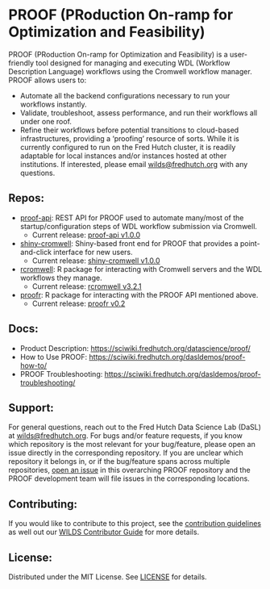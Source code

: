 # PROOF (PRoduction On-ramp for Optimization and Feasibility)
PROOF (PRoduction On-ramp for Optimization and Feasibility) is a user-friendly tool designed for managing and executing WDL (Workflow Description Language) workflows using the Cromwell workflow manager. PROOF allows users to:
- Automate all the backend configurations necessary to run your workflows instantly.
- Validate, troubleshoot, assess performance, and run their workflows all under one roof.
- Refine their workflows before potential transitions to cloud-based infrastructures, providing a ‘proofing’ resource of sorts.
While it is currently configured to run on the Fred Hutch cluster, it is readily adaptable for local instances and/or instances hosted at other institutions. If interested, please email wilds@fredhutch.org with any questions.

## Repos:

- [proof-api](https://github.com/FredHutch/proof-api): REST API for PROOF used to automate many/most of the startup/configuration steps of WDL workflow submission via Cromwell.
    - Current release: [proof-api v1.0.0](https://github.com/FredHutch/proof-api/releases/tag/v1.0.0)
- [shiny-cromwell](https://github.com/FredHutch/shiny-cromwell): Shiny-based front end for PROOF that provides a point-and-click interface for new users.
    - Current release: [shiny-cromwell v1.0.0](https://github.com/FredHutch/shiny-cromwell/releases/tag/v1.0.0)
- [rcromwell](https://github.com/getwilds/rcromwell): R package for interacting with Cromwell servers and the WDL workflows they manage.
    - Current release: [rcromwell v3.2.1](https://github.com/getwilds/rcromwell/releases/tag/v3.2.1)
- [proofr](https://github.com/getwilds/proofr): R package for interacting with the PROOF API mentioned above.
    - Current release: [proofr v0.2](https://github.com/getwilds/proofr/releases/tag/v0.2)

## Docs:

- Product Description: https://sciwiki.fredhutch.org/datascience/proof/
- How to Use PROOF: https://sciwiki.fredhutch.org/dasldemos/proof-how-to/
- PROOF Troubleshooting: https://sciwiki.fredhutch.org/dasldemos/proof-troubleshooting/

## Support:

For general questions, reach out to the Fred Hutch Data Science Lab (DaSL) at wilds@fredhutch.org. For bugs and/or feature requests, if you know which repository is the most relevant for your bug/feature, please open an issue directly in the corresponding repository. If you are unclear which repository it belongs in, or if the bug/feature spans across multiple repositories, [open an issue](https://github.com/getwilds/proof/issues) in this overarching PROOF repository and the PROOF development team will file issues in the corresponding locations.

## Contributing:

If you would like to contribute to this project, see the [contribution guidelines](CONTRIBUTING.md) as well out our [WILDS Contributor Guide](https://getwilds.org/guide/) for more details.

## License:

Distributed under the MIT License. See [LICENSE](LICENSE) for details.


